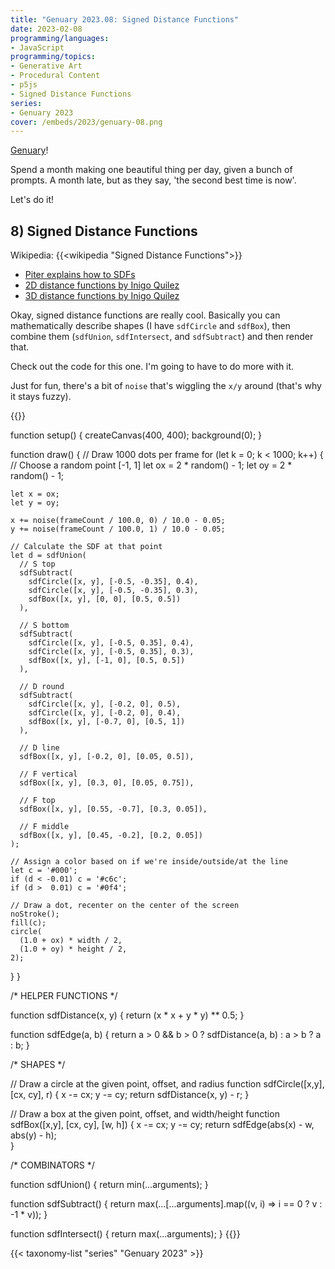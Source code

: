 ```yaml
---
title: "Genuary 2023.08: Signed Distance Functions"
date: 2023-02-08
programming/languages:
- JavaScript
programming/topics:
- Generative Art
- Procedural Content
- p5js
- Signed Distance Functions
series:
- Genuary 2023
cover: /embeds/2023/genuary-08.png
---
```

[Genuary](https://genuary.art/)! 

Spend a month making one beautiful thing per day, given a bunch of prompts. A month late, but as they say, 'the second best time is now'.  

Let's do it!

## 8) Signed Distance Functions

<!--more-->

Wikipedia: {{<wikipedia "Signed Distance Functions">}}

* [Piter explains how to SDFs](https://genuary.art/wtsdf)
* [2D distance functions by Inigo Quilez](https://iquilezles.org/articles/distfunctions2d/)
* [3D distance functions by Inigo Quilez](https://iquilezles.org/articles/distfunctions/)

Okay, signed distance functions are really cool. Basically you can mathematically describe shapes (I have `sdfCircle` and `sdfBox`), then combine them (`sdfUnion`, `sdfIntersect`, and `sdfSubtract`) and then render that. 

Check out the code for this one. I'm going to have to do more with it. 

Just for fun, there's a bit of `noise` that's wiggling the `x/y` around (that's why it stays fuzzy). 

{{<p5js width="400" height="420">}}

function setup() {
  createCanvas(400, 400);
  background(0);
}

function draw() {
  // Draw 1000 dots per frame
  for (let k = 0; k < 1000; k++) {
    // Choose a random point [-1, 1]
    let ox = 2 * random() - 1;
    let oy = 2 * random() - 1;
    
    let x = ox;
    let y = oy;
    
    x += noise(frameCount / 100.0, 0) / 10.0 - 0.05;
    y += noise(frameCount / 100.0, 1) / 10.0 - 0.05;
    
    // Calculate the SDF at that point
    let d = sdfUnion(
      // S top
      sdfSubtract(
        sdfCircle([x, y], [-0.5, -0.35], 0.4),
        sdfCircle([x, y], [-0.5, -0.35], 0.3),
        sdfBox([x, y], [0, 0], [0.5, 0.5])
      ),
      
      // S bottom
      sdfSubtract(
        sdfCircle([x, y], [-0.5, 0.35], 0.4),
        sdfCircle([x, y], [-0.5, 0.35], 0.3),
        sdfBox([x, y], [-1, 0], [0.5, 0.5])
      ),
      
      // D round
      sdfSubtract(
        sdfCircle([x, y], [-0.2, 0], 0.5),
        sdfCircle([x, y], [-0.2, 0], 0.4),
        sdfBox([x, y], [-0.7, 0], [0.5, 1])
      ),
      
      // D line
      sdfBox([x, y], [-0.2, 0], [0.05, 0.5]),
      
      // F vertical
      sdfBox([x, y], [0.3, 0], [0.05, 0.75]),
      
      // F top
      sdfBox([x, y], [0.55, -0.7], [0.3, 0.05]),
      
      // F middle
      sdfBox([x, y], [0.45, -0.2], [0.2, 0.05])
    );
    
    // Assign a color based on if we're inside/outside/at the line
    let c = '#000';
    if (d < -0.01) c = '#c6c';
    if (d >  0.01) c = '#0f4';

    // Draw a dot, recenter on the center of the screen
    noStroke();
    fill(c);
    circle(
      (1.0 + ox) * width / 2,
      (1.0 + oy) * height / 2,
    2);
  }
}

/* HELPER FUNCTIONS */

function sdfDistance(x, y) {
  return (x * x + y * y) ** 0.5;
}

function sdfEdge(a, b) { 
  return a > 0 && b > 0 ? sdfDistance(a, b) : a > b ? a : b;
}

/* SHAPES */

// Draw a circle at the given point, offset, and radius
function sdfCircle([x,y], [cx, cy], r) {
  x -= cx;
  y -= cy;
  return sdfDistance(x, y) - r;
}

// Draw a box at the given point, offset, and width/height
function sdfBox([x,y], [cx, cy], [w, h]) {
  x -= cx;
  y -= cy;
  return sdfEdge(abs(x) - w, abs(y) - h);  
}

/* COMBINATORS */

function sdfUnion() {
  return min(...arguments);
}

function sdfSubtract() {
  return max(...[...arguments].map((v, i) => i == 0 ? v : -1 * v));
}

function sdfIntersect() {
  return max(...arguments);
}
{{</p5js>}}

{{< taxonomy-list "series" "Genuary 2023" >}}
